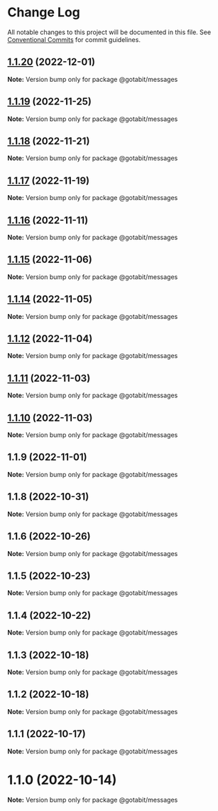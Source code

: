 # Change Log

All notable changes to this project will be documented in this file.
See [Conventional Commits](https://conventionalcommits.org) for commit guidelines.

## [1.1.20](https://github.com/gotabit/sdk-ts/compare/@gotabit/messages@1.1.19...@gotabit/messages@1.1.20) (2022-12-01)

**Note:** Version bump only for package @gotabit/messages

## [1.1.19](https://github.com/gotabit/sdk-ts/compare/@gotabit/messages@1.1.18...@gotabit/messages@1.1.19) (2022-11-25)

**Note:** Version bump only for package @gotabit/messages

## [1.1.18](https://github.com/gotabit/sdk-ts/compare/@gotabit/messages@1.1.17...@gotabit/messages@1.1.18) (2022-11-21)

**Note:** Version bump only for package @gotabit/messages

## [1.1.17](https://github.com/gotabit/sdk-ts/compare/@gotabit/messages@1.1.16...@gotabit/messages@1.1.17) (2022-11-19)

**Note:** Version bump only for package @gotabit/messages

## [1.1.16](https://github.com/gotabit/sdk-ts/compare/@gotabit/messages@1.1.15...@gotabit/messages@1.1.16) (2022-11-11)

**Note:** Version bump only for package @gotabit/messages

## [1.1.15](https://github.com/gotabit/sdk-ts/compare/@gotabit/messages@1.1.14...@gotabit/messages@1.1.15) (2022-11-06)

**Note:** Version bump only for package @gotabit/messages

## [1.1.14](https://github.com/gotabit/sdk-ts/compare/@gotabit/messages@1.1.12...@gotabit/messages@1.1.14) (2022-11-05)

**Note:** Version bump only for package @gotabit/messages

## [1.1.12](https://github.com/gotabit/sdk-ts/compare/@gotabit/messages@1.1.11...@gotabit/messages@1.1.12) (2022-11-04)

**Note:** Version bump only for package @gotabit/messages

## [1.1.11](https://github.com/gotabit/sdk-ts/compare/@gotabit/messages@1.1.10...@gotabit/messages@1.1.11) (2022-11-03)

**Note:** Version bump only for package @gotabit/messages

## [1.1.10](https://github.com/gotabit/sdk-ts/compare/@gotabit/messages@1.1.9...@gotabit/messages@1.1.10) (2022-11-03)

**Note:** Version bump only for package @gotabit/messages

## 1.1.9 (2022-11-01)

**Note:** Version bump only for package @gotabit/messages

## 1.1.8 (2022-10-31)

**Note:** Version bump only for package @gotabit/messages

## 1.1.6 (2022-10-26)

**Note:** Version bump only for package @gotabit/messages

## 1.1.5 (2022-10-23)

**Note:** Version bump only for package @gotabit/messages

## 1.1.4 (2022-10-22)

**Note:** Version bump only for package @gotabit/messages

## 1.1.3 (2022-10-18)

**Note:** Version bump only for package @gotabit/messages

## 1.1.2 (2022-10-18)

**Note:** Version bump only for package @gotabit/messages

## 1.1.1 (2022-10-17)

**Note:** Version bump only for package @gotabit/messages

# 1.1.0 (2022-10-14)

**Note:** Version bump only for package @gotabit/messages
